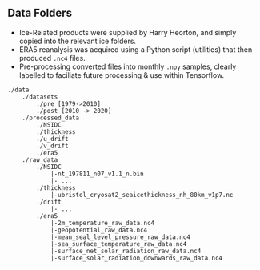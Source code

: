 ## Data Folders

- Ice-Related products were supplied by Harry Heorton, and simply copied into the relevant ice folders.
- ERA5 reanalysis was acquired using a Python script (utilities) that then produced `.nc4` files.
- Pre-processing converted files into monthly `.npy` samples, clearly labelled to faciliate future processing & use within Tensorflow.

```
./data
    ./datasets
        ./pre [1979->2010]
        ./post [2010 -> 2020]
    ./processed_data
        ./NSIDC
        ./thickness
        ./u_drift
        ./v_drift
        ./era5
    ./raw_data
        ./NSIDC
            |-nt_197811_n07_v1.1_n.bin
            |- ...
        ./thickness
            |-ubristol_cryosat2_seaicethickness_nh_80km_v1p7.nc
        ./drift
            |- ...
        ./era5
            |-2m_temperature_raw_data.nc4
            |-geopotential_raw_data.nc4
            |-mean_seal_level_pressure_raw_data.nc4
            |-sea_surface_temperature_raw_data.nc4
            |-surface_net_solar_radiation_raw_data.nc4
            |-surface_solar_radiation_downwards_raw_data.nc4
```
